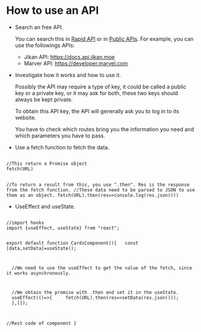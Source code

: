 # How to use an API

- Search an free API.

  You can search this in [Rapid API](https://rapidapi.com) or in [Public APIs](https://publicapis.io).
  For example, you can use the followings APIs:

  - Jikan API: https://docs.api.jikan.moe
  - Marver API: https://developer.marvel.com

- Investigate how it works and how to use it.

  Possibly the API may require a type of key, it could be called a public key or a private key, or it may ask for both, these two keys should always be kept private.

  To obtain this API key, the API will generally ask you to log in to its website.

  You have to check which routes bring you the information you need and which parameters you have to pass.

- Use a fetch function to fetch the data.

<Code language="typescript" >
//This return a Promise object
fetch(URL)

//To return a result from this, you use ".then". Res is the response from the fetch function.
//These data need to be parsed to JSON to use them as an object.
fetch(URL).then(res=>console.log(res.json()))
</Code>

- UseEffect and useState.

<Code language="typescript" >
//import hooks
import {useEffect, useState} from "react";

export default function CardsComponent(){
&nbsp;&nbsp;const [data,setData]=useState();

&nbsp;&nbsp;//We need to use the useEffect to get the value of the fetch, since it works asynchronously.

&nbsp;&nbsp;//We obtain the promise with .then and set it in the useState.
&nbsp;&nbsp;useEffect(()=>{
&nbsp;&nbsp;&nbsp;&nbsp;fetch(URL).then(res=>setData(res.json()));
&nbsp;&nbsp;},[]);

//Rest code of component
}
</Code>
